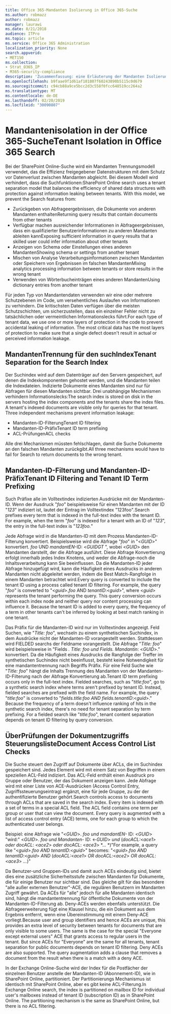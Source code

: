 ```yaml
---
title: Office 365-Mandanten Isolierung in Office 365-Suche
ms.author: robmazz
author: robmazz
manager: laurawi
ms.date: 8/21/2018
audience: ITPro
ms.topic: article
ms.service: Office 365 Administration
localization_priority: None
search.appverid:
- MET150
ms.collection:
- Strat_O365_IP
- M365-security-compliance
description: 'Zusammenfassung: eine Erläuterung der Mandanten Isolierung in der Office 365-Suche.'
ms.openlocfilehash: b9faae9f1d61af181807f60243890b5115c0d679
ms.sourcegitcommit: c94cb88a9ce5bcc2d3c558f0fcc648519cc264a2
ms.translationtype: MT
ms.contentlocale: de-DE
ms.lasthandoff: 02/20/2019
ms.locfileid: "30090807"
---
```

# <a name="tenant-isolation-in-office-365-search"></a><span data-ttu-id="3b69e-103">Mandantenisolation in der Office 365-Suche</span><span class="sxs-lookup"><span data-stu-id="3b69e-103">Tenant Isolation in Office 365 Search</span></span>
<span data-ttu-id="3b69e-p101">Bei der SharePoint Online-Suche wird ein Mandanten Trennungsmodell verwendet, das die Effizienz freigegebener Datenstrukturen mit dem Schutz vor Datenverlust zwischen Mandanten abgleicht. Bei diesem Modell wird verhindert, dass die Suchfunktionen:</span><span class="sxs-lookup"><span data-stu-id="3b69e-p101">SharePoint Online search uses a tenant separation model that balances the efficiency of shared data structures with protection against information leaking between tenants. With this model, we prevent the Search features from:</span></span>
- <span data-ttu-id="3b69e-106">Zurückgeben von Abfrageergebnissen, die Dokumente von anderen Mandanten enthalten</span><span class="sxs-lookup"><span data-stu-id="3b69e-106">Returning query results that contain documents from other tenants</span></span>
- <span data-ttu-id="3b69e-107">Verfügbar machen ausreichender Informationen in Abfrageergebnissen, dass ein qualifizierter Benutzerinformationen zu anderen Mandanten ableiten kann</span><span class="sxs-lookup"><span data-stu-id="3b69e-107">Exposing sufficient information in query results that a skilled user could infer information about other tenants</span></span>
- <span data-ttu-id="3b69e-108">Anzeigen von Schema oder Einstellungen eines anderen Mandanten</span><span class="sxs-lookup"><span data-stu-id="3b69e-108">Showing schema or settings from another tenant</span></span>
- <span data-ttu-id="3b69e-109">Mischen von Analyse Verarbeitungsinformationen zwischen Mandanten oder Speichern von Ergebnissen im falschen Mandanten</span><span class="sxs-lookup"><span data-stu-id="3b69e-109">Mixing analytics processing information between tenants or store results in the wrong tenant</span></span>
- <span data-ttu-id="3b69e-110">Verwenden von Wörterbucheinträgen eines anderen Mandanten</span><span class="sxs-lookup"><span data-stu-id="3b69e-110">Using dictionary entries from another tenant</span></span>

<span data-ttu-id="3b69e-p102">Für jeden Typ von Mandantendaten verwenden wir eine oder mehrere Schutzebenen im Code, um versehentliches Auslaufen von Informationen zu verhindern. Die kritischsten Daten verfügen über die meisten Schutzschichten, um sicherzustellen, dass ein einzelner Fehler nicht zu tatsächlichen oder vermeintlichen Informationslecks führt.</span><span class="sxs-lookup"><span data-stu-id="3b69e-p102">For each type of tenant data, we use one or more layers of protection in the code to prevent accidental leaking of information. The most critical data has the most layers of protection to make sure that a single defect doesn't result in actual or perceived information leakage.</span></span>

## <a name="tenant-separation-for-the-search-index"></a><span data-ttu-id="3b69e-113">MandantenTrennung für den suchIndex</span><span class="sxs-lookup"><span data-stu-id="3b69e-113">Tenant Separation for the Search Index</span></span>
<span data-ttu-id="3b69e-p103">Der Suchindex wird auf dem Datenträger auf den Servern gespeichert, auf denen die Indexkomponenten gehostet werden, und die Mandanten teilen die Indexdateien. Indizierte Dokumente eines Mandanten sind nur für Abfragen für diesen Mandanten sichtbar. Drei unabhängige Mechanismen verhindern Informationslecks:</span><span class="sxs-lookup"><span data-stu-id="3b69e-p103">The search index is stored on disk in the servers hosting the index components and the tenants share the index files. A tenant's indexed documents are visible only for queries for that tenant. Three independent mechanisms prevent information leakage:</span></span>
- <span data-ttu-id="3b69e-117">Mandanten-ID-Filterung</span><span class="sxs-lookup"><span data-stu-id="3b69e-117">Tenant ID filtering</span></span>
- <span data-ttu-id="3b69e-118">Mandanten-ID-Präfix</span><span class="sxs-lookup"><span data-stu-id="3b69e-118">Tenant ID term prefixing</span></span>
- <span data-ttu-id="3b69e-119">ACL-Prüfungen</span><span class="sxs-lookup"><span data-stu-id="3b69e-119">ACL checks</span></span>

<span data-ttu-id="3b69e-120">Alle drei Mechanismen müssten fehlschlagen, damit die Suche Dokumente an den falschen Mandanten zurückgibt.</span><span class="sxs-lookup"><span data-stu-id="3b69e-120">All three mechanisms would have to fail for Search to return documents to the wrong tenant.</span></span>

## <a name="tenant-id-filtering-and-tenant-id-term-prefixing"></a><span data-ttu-id="3b69e-121">Mandanten-ID-Filterung und Mandanten-ID-Präfix</span><span class="sxs-lookup"><span data-stu-id="3b69e-121">Tenant ID Filtering and Tenant ID Term Prefixing</span></span>
<span data-ttu-id="3b69e-p104">Such Präfixe alle im Volltextindex indizierten Ausdrücke mit der Mandanten-ID. Wenn der Ausdruck "*foo*" beispielsweise für einen Mandanten mit der ID "*123*" indiziert ist, lautet der Eintrag im Volltextindex "123foo"*.*</span><span class="sxs-lookup"><span data-stu-id="3b69e-p104">Search prefixes every term that is indexed in the full-text index with the tenant ID. For example, when the term "*foo*" is indexed for a tenant with an ID of "*123*", the entry in the full-text index is "*123foo.*"</span></span>

<span data-ttu-id="3b69e-p105">Jede Abfrage wird in die Mandanten-ID mit dem Prozess Mandanten-ID-Filterung konvertiert. Beispielsweise wird die Abfrage "*foo*" in "<*GUID*>" konvertiert. *foo* UND *mandantEN*-ID: <*GUID*_GT_ ", wobei <*GUID*> den Mandanten darstellt, der die Abfrage ausführt. Diese Abfrage Konvertierung erfolgt innerhalb jedes Index Knotens, und weder die Abfrage-noch die Inhaltsverarbeitung kann Sie beeinflussen. Da die Mandanten-ID jeder Abfrage hinzugefügt wird, kann die Häufigkeit eines Ausdrucks in anderen Mandanten nicht abgeleitet werden, indem die Best Match-Rangfolge in einem Mandanten betrachtet wird.</span><span class="sxs-lookup"><span data-stu-id="3b69e-p105">Every query is converted to include the tenant ID using a process called tenant ID filtering. For example, the query "*foo*" is converted to "<*guid*>.*foo* AND *tenantID*:<*guid*>", where <*guid*> represents the tenant performing the query. This query conversion occurs within each index node and neither query nor content processing can influence it. Because the tenant ID is added to every query, the frequency of a term in other tenants can't be inferred by looking at best match ranking in one tenant.</span></span>

<span data-ttu-id="3b69e-p106">Das Präfix für die Mandanten-ID wird nur im Volltextindex angezeigt. Feld Suchen, wie "*Title: foo*", wechseln zu einem synthetischen Suchindex, in dem Ausdrücke nicht der Mandanten-ID vorangestellt werden. Stattdessen wird FIELDED searchs der Feldname vorangestellt. Die Abfrage "*Title: foo*" wird beispielsweise in "Fields *. Title: foo und Fields. Mandantin*: <*GUID*>." konvertiert. Da die Häufigkeit eines Ausdrucks die Rangfolge der Treffer im synthetischen Suchindex nicht beeinflusst, besteht keine Notwendigkeit für eine mandantentrennung nach Begriffs Präfix. Für eine Feld Suche wie "*Title: foo*" hängt die Inhalts Trennung des Mandanten von der Mandanten-ID-Filterung nach der Abfrage Konvertierung ab.</span><span class="sxs-lookup"><span data-stu-id="3b69e-p106">Tenant ID term prefixing occurs only in the full-text index. Fielded searches, such as "*title:foo*", go to a synthetic search index where terms aren't prefixed by tenant ID. Instead, fielded searches are prefixed with the field name. For example, the query "*title:foo*" is converted to "*fields.title:foo AND fields.tenantID*:<*guid*>." Because the frequency of a term doesn't influence ranking of hits in the synthetic search index, there's no need for tenant separation by term prefixing. For a fielded search like "*title:foo*", tenant content separation depends on tenant ID filtering by query conversion.</span></span>

## <a name="document-access-control-list-checks"></a><span data-ttu-id="3b69e-134">ÜberPrüfungen der Dokumentzugriffs Steuerungsliste</span><span class="sxs-lookup"><span data-stu-id="3b69e-134">Document Access Control List Checks</span></span>
<span data-ttu-id="3b69e-p107">Die Suche steuert den Zugriff auf Dokumente über ACLs, die im Suchindex gespeichert sind. Jedes Element wird mit einem Satz von Begriffen in einem speziellen ACL-Feld indiziert. Das ACL-Feld enthält einen Ausdruck pro Gruppe oder Benutzer, der das Dokument anzeigen kann. Jede Abfrage wird mit einer Liste von ACE-Ausdrücken (Access Control Entry, Zugriffssteuerungseintrag) ergänzt, eine für jede Gruppe, zu der der authentifizierte Benutzer gehört.</span><span class="sxs-lookup"><span data-stu-id="3b69e-p107">Search controls access to documents through ACLs that are saved in the search index. Every item is indexed with a set of terms in a special ACL field. The ACL field contains one term per group or user that can view the document. Every query is augmented with a list of access control entry (ACE) terms, one for each group to which the authenticated user belongs.</span></span>

<span data-ttu-id="3b69e-139">Beispiel: eine Abfrage wie "<*GUID*>. *foo und mandantEN-* ID: <*GUID*> "wird:" <*GUID*>. *foo und Mandanten-* ID: <-*GUID*> *und* (*docACL:*<*ace1*> *oder docACL*: <*ace2*> *oder docACL*: <*ace3*> \*... \*)"</span><span class="sxs-lookup"><span data-stu-id="3b69e-139">For example, a query like "<*guid*>.*foo AND tenantID*:<*guid*>" becomes: "<*guid*>.*foo AND tenantID*:<*guid*> *AND* (*docACL:*<*ace1*> *OR docACL*:<*ace2*> *OR docACL*:<*ace3*> *...*)"</span></span>

<span data-ttu-id="3b69e-p108">Da Benutzer-und Gruppen-IDs und damit auch ACEs eindeutig sind, bietet dies eine zusätzliche Sicherheitsstufe zwischen Mandanten für Dokumente, die für einige Benutzer nur sichtbar sind. Das gleiche gilt für das besondere "alle außer externen Benutzer"-ACE, die regulären Benutzern im Mandanten Zugriff gewährt. Da ACEs für "alle" jedoch für alle Mandanten identisch sind, hängt die mandantentrennung für öffentliche Dokumente von der Mandanten-ID-Filterung ab. Deny-ACEs werden ebenfalls unterstützt. Die Abfrageerweiterung fügt eine Klausel hinzu, die ein Dokument aus dem Ergebnis entfernt, wenn eine Übereinstimmung mit einem Deny-ACE vorliegt.</span><span class="sxs-lookup"><span data-stu-id="3b69e-p108">Because user and group identifiers and hence ACEs are unique, this provides an extra level of security between tenants for documents that are only visible to some users. The same is the case for the special "Everyone except external users" ACE that grants access to regular users in the tenant. But since ACEs for "Everyone" are the same for all tenants, tenant separation for public documents depends on tenant ID filtering. Deny ACEs are also supported. The query augmentation adds a clause that removes a document from the result when there is a match with a deny ACE.</span></span>

<span data-ttu-id="3b69e-p109">In der Exchange Online-Suche wird der Index für die Postfächer der einzelnen Benutzer anstelle der Mandanten-ID (Abonnement-ID), wie in SharePoint Online, partitioniert. Der Partitionierungs Mechanismus ist identisch mit SharePoint Online, aber es gibt keine ACL-Filterung.</span><span class="sxs-lookup"><span data-stu-id="3b69e-p109">In Exchange Online search, the index is partitioned on mailbox ID for individual user's mailboxes instead of tenant ID (subscription ID) as in SharePoint Online. The partitioning mechanism is the same as SharePoint Online, but there is no ACL filtering.</span></span>
